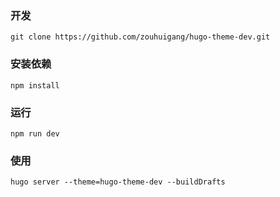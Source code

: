 ### 开发

    git clone https://github.com/zouhuigang/hugo-theme-dev.git

### 安装依赖

    npm install

### 运行

    npm run dev

### 使用

    hugo server --theme=hugo-theme-dev --buildDrafts